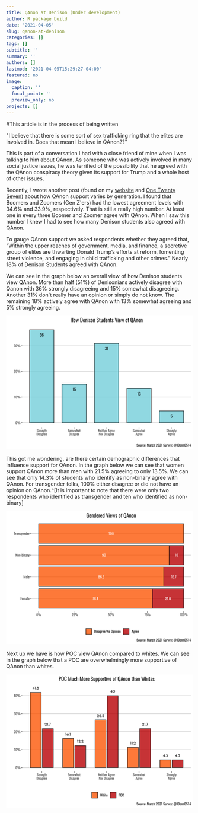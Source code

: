 ```yaml
---
title: QAnon at Denison (Under development)
author: R package build
date: '2021-04-05'
slug: qanon-at-denison
categories: []
tags: []
subtitle: ''
summary: ''
authors: []
lastmod: '2021-04-05T15:29:27-04:00'
featured: no
image:
  caption: ''
  focal_point: ''
  preview_only: no
projects: []
---
```






#This article is in the process of being written

"I  believe that there is some sort of sex trafficking ring that the elites are involved in. Does that mean I believe in QAnon??" 

This is part of a conversation I had with a close friend of mine when I was talking to him about QAnon. As someone who was actively involved in many social justice issues, he was terrified of the possibility that he agreed with the QAnon conspiracy theory given its support for Trump and a whole host of other issues. 

Recently, I wrote another post (found on my [website](https://jacob-dennen.netlify.app/post/qanon-millenials-and-gen-z/) and [One Twenty Seven](https://onetwentyseven.blog/2021/03/17/qanon-millennials-and-gen-z/)) about how QAnon support varies by generation. I found that Boomers and Zoomers (Gen Z'ers) had the lowest agreement levels with 34.6% and 33.9%, respectively. That is still a really high number. At least one in every three Boomer and Zoomer agree with QAnon. When I saw this number I knew I had to see how many Denison students also agreed with QAnon.

To gauge QAnon support we asked respondents whether they agreed that, “Within the upper reaches of government, media, and finance, a secretive group of elites are thwarting Donald Trump’s efforts at reform, fomenting street violence, and engaging in child trafficking and other crimes.” Nearly 18% of Denison Students agreed with QAnon.

We can see in the graph below an overall view of how Denison students view QAnon. More than half (51%) of Denisonians actively disagree with Qanon with 36% strongly disagreeing and 15% somewhat disagreeing. Another 31% don't really have an opinion or simply do not know. The remaining 18% actively agree with QAnon with 13% somewhat agreeing and 5% strongly agreeing. 

<img src="index_files/figure-html/unnamed-chunk-3-1.png" width="672" />

This got me wondering, are there certain demographic differences that influence support for QAnon. In the graph below we can see that women support QAnon more than men with 21.5% agreeing to only 13.5%. We can see that only 14.3% of students who identify as non-binary agree with QAnon. For transgender folks, 100% either disagree or did not have an opinion on QAnon.^[It is important to note that there were only two respondents who identified as transgender and ten who identified as non-binary]


<img src="index_files/figure-html/unnamed-chunk-4-1.png" width="672" />

Next up we have is how POC view QAnon compared to whites. We can see in the graph below that a POC are overwhelmingly more supportive of QAnon than whites.  

<img src="index_files/figure-html/unnamed-chunk-5-1.png" width="672" />




